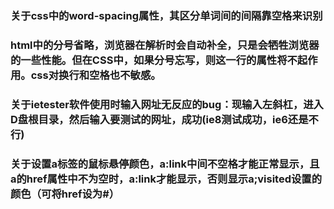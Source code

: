 ### 关于css中的word-spacing属性，其区分单词间的间隔靠空格来识别

### html中的分号省略，浏览器在解析时会自动补全，只是会牺牲浏览器的一些性能。但在CSS中，如果分号忘写，则这一行的属性将不起作用。css对换行和空格也不敏感。

### 关于ietester软件使用时输入网址无反应的bug：现输入左斜杠，进入D盘根目录，然后输入要测试的网址，成功(ie8测试成功，ie6还是不行)

### 关于设置a标签的鼠标悬停颜色，a:link中间不空格才能正常显示，且a的href属性中不为空时，a:link才能显示，否则显示a;visited设置的颜色（可将href设为#）